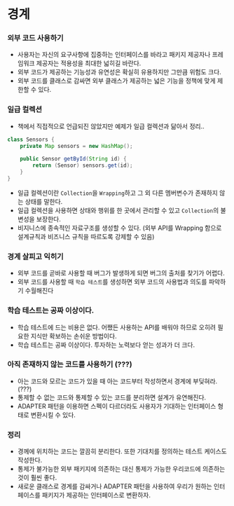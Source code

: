 # 경계

### 외부 코드 사용하기
- 사용자는 자신의 요구사항에 집중하는 인터페이스를 바라고 패키지 제공자나 프레임워크 제공자는 적용성을 최대한 넓히길 바란다.
- 외부 코드가 제공하는 기능성과 유연성은 확실히 유용하지만 그만큼 위험도 크다.
- 외부 코드를 클래스로 감싸면 외부 클래스가 제공하는 넓은 기능을 정책에 맞게 제한할 수 있다.

### 일급 컬렉션
- 책에서 직접적으로 언급되진 않았지만 예제가 일급 컬렉션과 닮아서 정리..
```java
class Sensors {
    private Map sensors = new HashMap();
    
    public Sensor getById(String id) {
        return (Sensor) sensors.get(id);
    }
}
```
- 일급 컬렉션이란 `Collection`을 `Wrapping`하고 그 외 다른 멤버변수가 존재하지 않는 상태를 말한다.
- 일급 컬렉션을 사용하면 상태와 행위를 한 곳에서 관리할 수 있고 `Collection`의 불변성을 보장한다.
- 비지니스에 종속적인 자료구조를 생성할 수 있다. (외부 API를 Wrapping 함으로 설계규칙과 비즈니스 규칙을 따르도록 강제할 수 있음)

### 경계 살피고 익히기
- 외부 코드를 곧바로 사용할 때 버그가 발생하게 되면 버그의 출처를 찾기가 어렵다.
- 외부 코드를 사용할 때 `학습 테스트`를 생성하면 외부 코드의 사용법과 의도를 파악하기 수월해진다

### 학습 테스트는 공짜 이상이다.
- 학습 테스트에 드는 비용은 없다. 어쨌든 사용하는 API를 배워야 하므로 오히려 필요한 지식만 확보하는 손쉬운 방법이다.
- 학습 테스트는 공짜 이상이다. 투자하는 노력보다 얻는 성과가 더 크다.

### 아직 존재하지 않는 코드를 사용하기 (???)
- 아는 코드와 모르는 코드가 있을 때 아는 코드부터 작성하면서 경계에 부딪혀라. (???)
- 통제할 수 없는 코드와 통제할 수 있는 코드를 분리하면 설계가 유연해진다.
- ADAPTER 패턴을 이용하면 스펙이 다르더라도 사용자가 기대하는 인터페이스 형태로 변환시킬 수 있다.

### 정리
- 경께에 위치하는 코드는 깔끔히 분리한다. 또한 기대치를 정의하는 테스트 케이스도 작성한다.
- 통제가 불가능한 외부 패키지에 의존하는 대신 통제가 가능한 우리코드에 의존하는 것이 훨씬 좋다.
- 새로운 클래스로 경계를 감싸거나 ADAPTER 패턴을 사용하여 우리가 원하는 인터페이스를 패키지가 제공하는 인터페이스로 변환하자.

